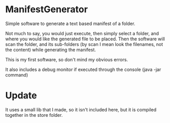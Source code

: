 # ManifestGenerator
Simple software to generate a text based manifest of a folder.

Not much to say, you would just execute, then simply select a folder, and where you would like the generated file to be placed.
Then the software will scan the folder, and its sub-folders (by scan I mean look the filenames, not the content) while generating
the manifest.

This is my first software, so don't mind my obvious errors.

It also includes a debug monitor if executed through the console (java -jar command)

# Update

It uses a small lib that I made, so it isn't included here, but it is compiled together in the store folder.
